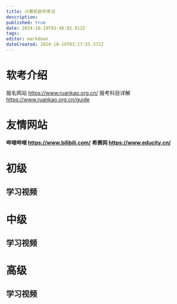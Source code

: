 ```yaml
---
title: 计算机软件考试
description: 
published: true
date: 2024-10-19T03:48:02.812Z
tags: 
editor: markdown
dateCreated: 2024-10-19T03:17:55.372Z
---
```


# 软考介绍
报名网站 https://www.ruankao.org.cn/
报考科目详解 https://www.ruankao.org.cn/guide

# 友情网站
**哔哩哔哩 https://www.bilibili.com/**
**希赛网 https://www.educity.cn/**

# 初级
## 学习视频




# 中级
## 学习视频






# 高级
## 学习视频